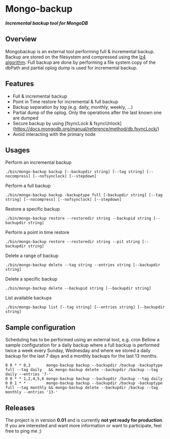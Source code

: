 # Mongo-backup
***Incremental backup tool for MongoDB***

## Overview
Mongobackup is an external tool performing full & incremental backup. Backup are stored on the filesystem and compressed using the [lz4 algorithm](https://code.google.com/p/lz4/). Full backup are done by performing a file system copy of the dbPath and partial oplog dump is used for incremental backup.

## Features
  * Full & incremental backup
  * Point in Time restore for incremental & full backup 
  * Backup separation by _tag_ (e.g. daily, monthly, weekly, ...)
  * Partial dump of the oplog. Only the operations after the last known one are dumped
  * Secure backup by using [fsyncLock & fsyncUnlock] (https://docs.mongodb.org/manual/reference/method/db.fsyncLock/)
  * Avoid interacting with the primary node

## Usages
Perform an incremental backup
```
./bin/mongo-backup backup [--backupdir string] [--tag string] [--nocompress] [--nofsynclock] [--stepdown]
```
Perform a full backup         
```
./bin/mongo-backup backup -backuptype full [-backupdir string] [--tag string] [--nocompress] [--nofsynclock] [--stepdown]
```
Restore a specific backup
```
./bin/mongo-backup restore --restoredir string --backupid string [--backupdir string]
```
Perform a point in time restore
```
./bin/mongo-backup restore --restoredir string --pit string [--backupdir string]
```
Delete a range of backup
```
./bin/mongo-backup delete --tag string --entries string [--backupdir string]
```
Delete a specific backup
```
./bin/mongo-backup delete --backupid string [--backupdir string]
```
List available backups
```
./bin/mongo-backup list [--tag string] [--entries string] [--backupdir string]
```

## Sample configuration

Scheduling has to be performed using an external tool, e.g. cron
Bellow a sample configuration for a daily backup where a full backup is performed twice a week every Sunday, Wednesday and where we stored a daily backup for the last 7 days and a monthly backups for the last 13 months.
```cron
0 0 * * 0,3       mongo-backup backup --backupdir /backup -backuptype full --tag daily   && mongo-backup delete --backupdir /backup --tag daily --entries '7-'
0 0 * * 1,2,4,5,6 mongo-backup backup --backupdir /backup --tag daily
0 0 1 * *         mongo-backup backup --backupdir /backup -backuptype full --tag monthly && mongo-backup delete --backupdir /backup --tag monthly --entries '13-'
```

## Releases

The project is in version **0.01** and is currently **not yet ready for production**.
If you are interested and want more information or want to participate, feel free to ping me ;)
